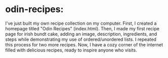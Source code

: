 # odin-recipes:
I've just built my own recipe collection on my computer. First, I created a homepage titled "Odin Recipes" (index.html). Then, I made my first recipe page for irish bundt cake, adding an image, description, ingredients, and steps while demonstrating my use of ordered/unordered lists. I repeated this process for two more recipes. Now, I have a cozy corner of the internet filled with delicious recipes, ready to inspire anyone who visits.

